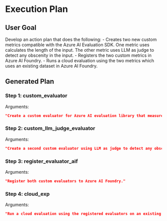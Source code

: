 # Execution Plan

## User Goal

Develop an action plan that does the following:                    - Creates two new custom metrics compatible with the Azure AI Evaluation SDK. One metric uses calculates the length of the input. The other metric uses LLM as judge to detect any obscenity in the input.                    - Registers the two custom metrics in Azure AI Foundry.                    - Runs a cloud evaluation using the two metrics which uses an existing dataset in Azure AI Foundry.                    

## Generated Plan

### Step 1: custom_evaluator

Arguments:
```json
"Create a custom evaluator for Azure AI evaluation library that measures the length of the input."
```

### Step 2: custom_llm_judge_evaluator

Arguments:
```json
"Create a second custom evaluator using LLM as judge to detect any obscenity in the input."
```

### Step 3: register_evaluator_aif

Arguments:
```json
"Register both custom evaluators to Azure AI Foundry."
```

### Step 4: cloud_exp

Arguments:
```json
"Run a cloud evaluation using the registered evaluators on an existing dataset in Azure AI Foundry."
```

